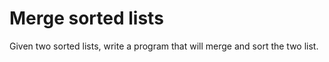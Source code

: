 Merge sorted lists
==================

Given two sorted lists, write a program that will merge and sort the two list.
